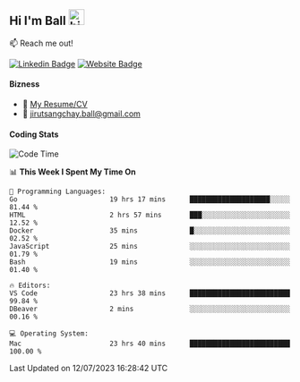 ## Hi I'm Ball <img src="https://user-images.githubusercontent.com/1303154/88677602-1635ba80-d120-11ea-84d8-d263ba5fc3c0.gif" width="28px" height="28px" alt="hi">
 
:mailbox: Reach me out!

[![Linkedin Badge](https://img.shields.io/badge/-Jirut-0e76a8?style=flat&labelColor=0e76a8&logo=linkedin&logoColor=white)](https://www.linkedin.com/in/jirut-sangchay-338370251)
[![Website Badge](https://img.shields.io/badge/Website-184aa8?logo=website&logoColor=)](https://resume-jirut.web.app)

<!-- TODO: Add last video link -->
#### Bizness
- :paperclip: [My Resume/CV](https://github.com/Jirut01/Jirut01/blob/main/resume_jirut.pdf)
- :email: jirutsangchay.ball@gmail.com

#### Coding Stats

<!--START_SECTION:waka-->
![Code Time](http://img.shields.io/badge/Code%20Time-45%20hrs%2037%20mins-blue)

📊 **This Week I Spent My Time On** 

```text
💬 Programming Languages: 
Go                       19 hrs 17 mins      ████████████████████░░░░░   81.44 % 
HTML                     2 hrs 57 mins       ███░░░░░░░░░░░░░░░░░░░░░░   12.52 % 
Docker                   35 mins             █░░░░░░░░░░░░░░░░░░░░░░░░   02.52 % 
JavaScript               25 mins             ░░░░░░░░░░░░░░░░░░░░░░░░░   01.79 % 
Bash                     19 mins             ░░░░░░░░░░░░░░░░░░░░░░░░░   01.40 % 

🔥 Editors: 
VS Code                  23 hrs 38 mins      █████████████████████████   99.84 % 
DBeaver                  2 mins              ░░░░░░░░░░░░░░░░░░░░░░░░░   00.16 % 

💻 Operating System: 
Mac                      23 hrs 40 mins      █████████████████████████   100.00 % 
```


 Last Updated on 12/07/2023 16:28:42 UTC
<!--END_SECTION:waka-->
